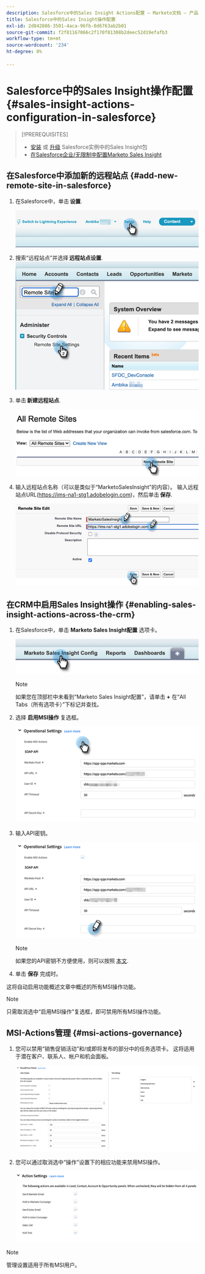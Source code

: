 ```yaml
---
description: Salesforce中的Sales Insight Actions配置 — Marketo文档 — 产品文档
title: Salesforce中的Sales Insight操作配置
exl-id: 2d842886-3501-4aca-96fb-0d6763ab2b01
source-git-commit: f2f81167066c2f170f81308b2deec52d19efafb3
workflow-type: tm+mt
source-wordcount: '234'
ht-degree: 0%

---
```


# Salesforce中的Sales Insight操作配置 {#sales-insight-actions-configuration-in-salesforce}

>[!PREREQUISITES]
>
>* [安装](/help/marketo/product-docs/marketo-sales-insight/msi-for-salesforce/installation/install-marketo-sales-insight-package-in-salesforce-appexchange.md) 或 [升级](/help/marketo/product-docs/marketo-sales-insight/msi-for-salesforce/upgrading/upgrading-your-msi-package.md) Salesforce实例中的Sales Insight包
>* [在Salesforce企业/无限制中配置Marketo Sales Insight](/help/marketo/product-docs/marketo-sales-insight/msi-for-salesforce/configuration/configure-marketo-sales-insight-in-salesforce-enterprise-unlimited.md)


## 在Salesforce中添加新的远程站点 {#add-new-remote-site-in-salesforce}

1. 在Salesforce中，单击 **设置**.

   ![](assets/msi-actions-configuration-in-salesforce-1.png)

1. 搜索“远程站点”并选择 **远程站点设置**.
   ![](assets/msi-actions-configuration-in-salesforce-2.png)

1. 单击 **新建远程站点**.

   ![](assets/msi-actions-configuration-in-salesforce-3.png)

1. 输入远程站点名称（可以是类似于“MarketoSalesInsight”的内容）。 输入远程站点URL(https://ims-na1-stg1.adobelogin.com)，然后单击 **保存**.

   ![](assets/msi-actions-configuration-in-salesforce-4.png)

## 在CRM中启用Sales Insight操作 {#enabling-sales-insight-actions-across-the-crm}

1. 在Salesforce中，单击 **Marketo Sales Insight配置** 选项卡。

   ![](assets/msi-actions-configuration-in-salesforce-5.png)

   >[!NOTE]
   >
   >如果您在顶部栏中未看到“Marketo Sales Insight配置”，请单击 **+** 在“All Tabs（所有选项卡）”下标记并查找。

1. 选择 **启用MSI操作** 复选框。

   ![](assets/msi-actions-configuration-in-salesforce-6.png)

1. 输入API密钥。

   ![](assets/msi-actions-configuration-in-salesforce-7.png)

   >[!NOTE]
   >
   >如果您的API密钥不方便使用，则可以按照 [本文](/help/marketo/product-docs/marketo-sales-insight/msi-for-salesforce/configuration/configure-marketo-sales-insight-in-salesforce-enterprise-unlimited.md).

1. 单击 **保存** 完成时。

这将自动启用功能概述文章中概述的所有MSI操作功能。

>[!NOTE]
>
>只需取消选中“启用MSI操作”复选框，即可禁用所有MSI操作功能。

## MSI-Actions管理 {#msi-actions-governance}

1. 您可以禁用“销售促销活动”和/或即将发布的部分中的任务选项卡。 这将适用于潜在客户、联系人、帐户和机会面板。

   ![](assets/msi-actions-configuration-in-salesforce-8.png)

1. 您可以通过取消选中“操作”设置下的相应功能来禁用MSI操作。

   ![](assets/msi-actions-configuration-in-salesforce-9.png)

>[!NOTE]
>
>管理设置适用于所有MSI用户。
